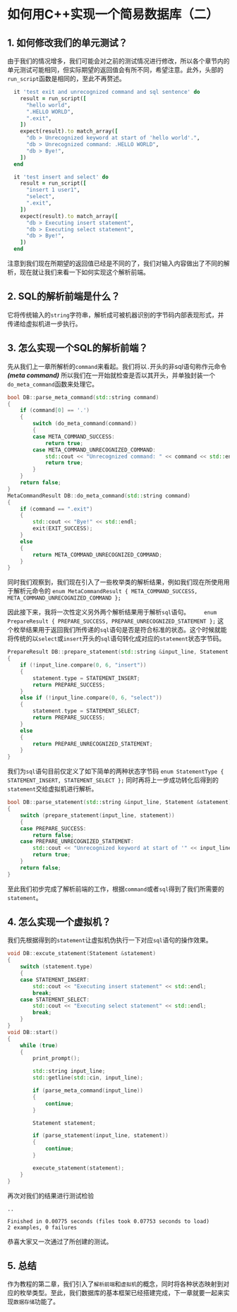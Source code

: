 # 如何用C++实现一个简易数据库（二）

## 1. 如何修改我们的单元测试？

由于我们的情况增多，我们可能会对之前的测试情况进行修改，所以各个章节内的单元测试可能相同，但实际期望的返回值会有所不同，希望注意。此外，头部的`run_script`函数是相同的，至此不再赘述。

```ruby
  it 'test exit and unrecognized command and sql sentence' do
    result = run_script([
      "hello world",
      ".HELLO WORLD",
      ".exit",
    ])
    expect(result).to match_array([
      "db > Unrecognized keyword at start of 'hello world'.",
      "db > Unrecognized command: .HELLO WORLD",
      "db > Bye!",
    ])
  end

  it 'test insert and select' do
    result = run_script([
      "insert 1 user1",
      "select",
      ".exit",
    ])
    expect(result).to match_array([
      "db > Executing insert statement",
      "db > Executing select statement",
      "db > Bye!",
    ])
  end
```

注意到我们现在所期望的返回值已经是不同的了，我们对输入内容做出了不同的解析，现在就让我们来看一下如何实现这个解析前端。

## 2. SQL的解析前端是什么？

它将传统输入的`string`字符串，解析成可被机器识别的字节码内部表现形式，并传递给虚拟机进一步执行。

## 3. 怎么实现一个SQL的解析前端？

先从我们上一章所解析的`command`来看起。我们将以`.`开头的非sql语句称作元命令 ***(meta command)*** 所以我们在一开始就检查是否以其开头，并单独封装一个`do_meta_command`函数来处理它。

```c++
bool DB::parse_meta_command(std::string command)
{
    if (command[0] == '.')
    {
        switch (do_meta_command(command))
        {
        case META_COMMAND_SUCCESS:
            return true;
        case META_COMMAND_UNRECOGNIZED_COMMAND:
            std::cout << "Unrecognized command: " << command << std::endl;
            return true;
        }
    }
    return false;
}
MetaCommandResult DB::do_meta_command(std::string command)
{
    if (command == ".exit")
    {
        std::cout << "Bye!" << std::endl;
        exit(EXIT_SUCCESS);
    }
    else
    {
        return META_COMMAND_UNRECOGNIZED_COMMAND;
    }
}
```

同时我们观察到，我们现在引入了一些枚举类的解析结果，例如我们现在所使用用于解析元命令的
`
enum MetaCommandResult
    {
        META_COMMAND_SUCCESS,
        META_COMMAND_UNRECOGNIZED_COMMAND
    };
`

因此接下来，我将一次性定义另外两个解析结果用于解析`sql`语句。
`    
enum PrepareResult
    {
        PREPARE_SUCCESS,
        PREPARE_UNRECOGNIZED_STATEMENT
    };
`
这个枚举结果用于返回我们所传递的`sql`语句是否是符合标准的状态。这个时候就能将传统的以`select`或`insert`开头的`sql`语句转化成对应的`statement`状态字节码。

```c++
PrepareResult DB::prepare_statement(std::string &input_line, Statement &statement)
{
    if (!input_line.compare(0, 6, "insert"))
    {
        statement.type = STATEMENT_INSERT;
        return PREPARE_SUCCESS;
    }
    else if (!input_line.compare(0, 6, "select"))
    {
        statement.type = STATEMENT_SELECT;
        return PREPARE_SUCCESS;
    }
    else
    {
        return PREPARE_UNRECOGNIZED_STATEMENT;
    }
}
```

我们为`sql`语句目前仅定义了如下简单的两种状态字节码
`
    enum StatementType
    {
        STATEMENT_INSERT,
        STATEMENT_SELECT
    };
`
同时再将上一步成功转化后得到的`statement`交给虚拟机进行解析。

```c++
bool DB::parse_statement(std::string &input_line, Statement &statement)
{
    switch (prepare_statement(input_line, statement))
    {
    case PREPARE_SUCCESS:
        return false;
    case PREPARE_UNRECOGNIZED_STATEMENT:
        std::cout << "Unrecognized keyword at start of '" << input_line << "'." << std::endl;
        return true;
    }
    return false;
}
```

至此我们初步完成了解析前端的工作，根据`command`或者`sql`得到了我们所需要的`statement`。

## 4. 怎么实现一个虚拟机？

我们先根据得到的`statement`让虚拟机伪执行一下对应`sql`语句的操作效果。

```c++
void DB::excute_statement(Statement &statement)
{
    switch (statement.type)
    {
    case STATEMENT_INSERT:
        std::cout << "Executing insert statement" << std::endl;
        break;
    case STATEMENT_SELECT:
        std::cout << "Executing select statement" << std::endl;
        break;
    }
}
void DB::start()
{
    while (true)
    {
        print_prompt();

        std::string input_line;
        std::getline(std::cin, input_line);

        if (parse_meta_command(input_line))
        {
            continue;
        }

        Statement statement;

        if (parse_statement(input_line, statement))
        {
            continue;
        }

        execute_statement(statement);
    }
}
```

再次对我们的结果进行测试检验

```
..

Finished in 0.00775 seconds (files took 0.07753 seconds to load)
2 examples, 0 failures
```

恭喜大家又一次通过了所创建的测试。

## 5. 总结

作为教程的第二章，我们引入了`解析前端`和`虚拟机`的概念，同时将各种状态映射到对应的枚举类型。至此，我们数据库的基本框架已经搭建完成，下一章就要一起来实现`数据存储`功能了。
